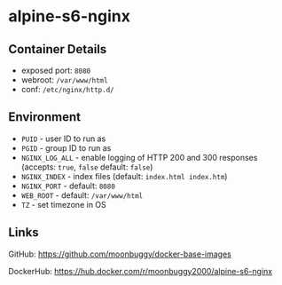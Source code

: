 # alpine-s6-nginx

## Container Details
*   exposed port: `8080`
*   webroot: `/var/www/html`
*   conf: `/etc/nginx/http.d/`

## Environment
*   `PUID`          - user ID to run as
*   `PGID`          - group ID to run as
*   `NGINX_LOG_ALL` - enable logging of HTTP 200 and 300 responses (accepts: `true`, `false` default: `false`)
*   `NGINX_INDEX`   - index files (default: `index.html index.htm`)
*   `NGINX_PORT`    - default: `8080`
*   `WEB_ROOT`      - default: `/var/www/html`
*   `TZ`            - set timezone in OS

## Links
GitHub: <https://github.com/moonbuggy/docker-base-images>

DockerHub: <https://hub.docker.com/r/moonbuggy2000/alpine-s6-nginx>
